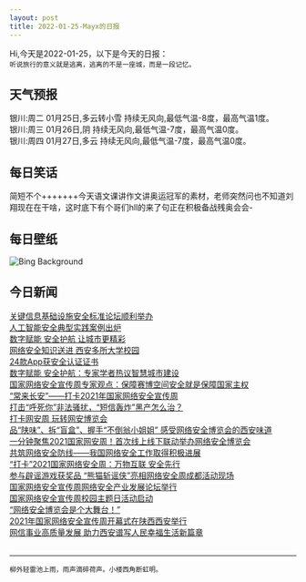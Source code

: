 ```yaml
---
layout: post
title: 2022-01-25-Mayx的日报
---
```


Hi,今天是2022-01-25，以下是今天的日报：<br><small>
听说旅行的意义就是逃离，逃离的不是一座城，而是一段记忆。</small><!--more-->
## 天气预报
银川:周二 01月25日,多云转小雪 持续无风向,最低气温-8度，最高气温1度。<br>银川:周三 01月26日,阴 持续无风向,最低气温-7度，最高气温0度。<br>银川:周四 01月27日,多云 持续无风向,最低气温-7度，最高气温0度。
## 每日笑话
简短不个+++++++今天语文课讲作文讲奥运冠军的素材，老师突然问也不知道刘翔现在在干啥，这时底下有个哥们hll的来了句正在积极备战残奥会会-
## 每日壁纸
![Bing Background](https://cn.bing.com/th?id=OHR.ManhattanView_EN-US1961282866_1920x1080.jpg&rf=LaDigue_1920x1080.jpg&pid=hp "Lower Manhattan in New York City (© New York On Air/Offset/Shutterstock)")
## 今日新闻

[关键信息基础设施安全标准论坛顺利举办](http://it.people.com.cn/n1/2021/1014/c433780-32253526.html)   
[人工智能安全典型实践案例出炉](http://it.people.com.cn/n1/2021/1014/c433780-32253527.html)   
[数字赋能 安全护航 让城市更精彩](http://it.people.com.cn/n1/2021/1014/c433780-32253528.html)   
[网络安全知识送进 西安多所大学校园](http://it.people.com.cn/n1/2021/1014/c433780-32253529.html)   
[24款App获安全认证证书](http://it.people.com.cn/n1/2021/1014/c433780-32253530.html)   
[数字赋能 安全护航：专家学者热议智慧城市建设](http://it.people.com.cn/n1/2021/1014/c433780-32253625.html)   
[国家网络安全宣传周专家观点：保障赛博空间安全就是保障国家主权](http://it.people.com.cn/n1/2021/1014/c433780-32253303.html)   
[“常来长安”——打卡2021年国家网络安全宣传周](http://it.people.com.cn/n1/2021/1014/c433780-32253308.html)   
[打击“呼死你”非法骚扰，“短信轰炸”黑产怎么治？](http://it.people.com.cn/n1/2021/1014/c433780-32253312.html)   
[打卡网安周 玩转网安博览会](http://it.people.com.cn/n1/2021/1013/c433780-32252418.html)   
[品“陕味”、拆“盲盒”、握手“不倒翁小姐姐” 感受网络安全博览会的西安味道](http://it.people.com.cn/n1/2021/1013/c433780-32252420.html)   
[一分钟聚焦2021国家网安周！首次线上线下联动举办网络安全博览会](http://it.people.com.cn/n1/2021/1013/c433780-32252421.html)   
[共筑网络安全防线——我国网络安全工作取得积极进展](http://it.people.com.cn/n1/2021/1013/c433780-32252422.html)   
[“打卡”2021国家网络安全周：万物互联 安全先行](http://it.people.com.cn/n1/2021/1013/c433780-32252424.html)   
[参与辟谣游戏获奖品 “熊猫斩谣侠”亮相网络安全周成都活动现场](http://it.people.com.cn/n1/2021/1013/c433780-32252426.html)   
[国家网络安全宣传周网络安全产业发展论坛举行](http://it.people.com.cn/n1/2021/1013/c433780-32252121.html)   
[国家网络安全宣传周校园主题日活动启动](http://it.people.com.cn/n1/2021/1013/c433780-32252122.html)   
[“网络安全博览会是个大舞台！”](http://it.people.com.cn/n1/2021/1013/c433780-32252124.html)   
[2021年国家网络安全宣传周开幕式在陕西西安举行](http://it.people.com.cn/n1/2021/1013/c433780-32252132.html)   
[网信事业高质量发展 助力西安谱写人民幸福生活新篇章](http://it.people.com.cn/n1/2021/1013/c433780-32252142.html)   
<br />

***

<small>柳外轻雷池上雨，雨声滴碎荷声。小楼西角断虹明。</small>

